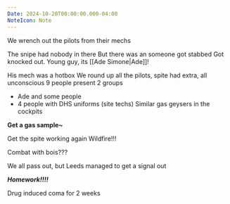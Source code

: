 ```yaml
---
Date: 2024-10-20T00:00:00.000-04:00
NoteIcon: Note
---
```

We wrench out the pilots from their mechs

The snipe had nobody in there
But there was an someone got stabbed
Got knocked out. Young guy, its [[Ade Simone|Ade]]!

His mech was a hotbox
We round up all the pilots, spite had extra, all unconscious
9 people present
2 groups
- Ade and some people
- 4 people with DHS uniforms (site techs)
Similar gas geysers in the cockpits

**Get a gas sample~**

Get the spite working again
Wildfire!!!

Combat with bois???

We all pass out, but Leeds managed to get a signal out

***Homework!!!!***

Drug induced coma for 2 weeks